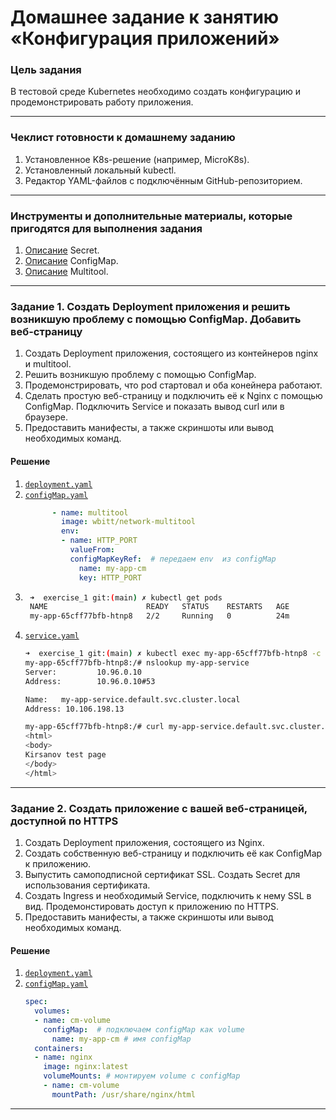 # Домашнее задание к занятию «Конфигурация приложений»

### Цель задания

В тестовой среде Kubernetes необходимо создать конфигурацию и продемонстрировать работу приложения.

------

### Чеклист готовности к домашнему заданию

1. Установленное K8s-решение (например, MicroK8s).
2. Установленный локальный kubectl.
3. Редактор YAML-файлов с подключённым GitHub-репозиторием.

------

### Инструменты и дополнительные материалы, которые пригодятся для выполнения задания

1. [Описание](https://kubernetes.io/docs/concepts/configuration/secret/) Secret.
2. [Описание](https://kubernetes.io/docs/concepts/configuration/configmap/) ConfigMap.
3. [Описание](https://github.com/wbitt/Network-MultiTool) Multitool.

------

### Задание 1. Создать Deployment приложения и решить возникшую проблему с помощью ConfigMap. Добавить веб-страницу

1. Создать Deployment приложения, состоящего из контейнеров nginx и multitool.
2. Решить возникшую проблему с помощью ConfigMap.
3. Продемонстрировать, что pod стартовал и оба конейнера работают.
4. Сделать простую веб-страницу и подключить её к Nginx с помощью ConfigMap. Подключить Service и показать вывод curl или в браузере.
5. Предоставить манифесты, а также скриншоты или вывод необходимых команд.


#### Решение

1. [`deployment.yaml`](./exercise_1/deployment.yaml)
2. [`configMap.yaml`](./exercise_1/configMap.yaml)
    ``` yaml
          - name: multitool
            image: wbitt/network-multitool
            env:
            - name: HTTP_PORT
              valueFrom:
              configMapKeyRef:  # передаем env  из configMap
                name: my-app-cm
                key: HTTP_PORT
    ```
3. ``` sh
    ➜  exercise_1 git:(main) ✗ kubectl get pods
    NAME                      READY   STATUS    RESTARTS   AGE
    my-app-65cff77bfb-htnp8   2/2     Running   0          24m
    ```
4. [`service.yaml`](./exercise_1/service.yaml)
    ``` sh
    ➜  exercise_1 git:(main) ✗ kubectl exec my-app-65cff77bfb-htnp8 -c multitool -ti -- bash     
    my-app-65cff77bfb-htnp8:/# nslookup my-app-service
    Server:         10.96.0.10
    Address:        10.96.0.10#53

    Name:   my-app-service.default.svc.cluster.local
    Address: 10.106.198.13

    my-app-65cff77bfb-htnp8:/# curl my-app-service.default.svc.cluster.local
    <html>
    <body>
    Kirsanov test page
    </body>
    </html>
    ```

------

### Задание 2. Создать приложение с вашей веб-страницей, доступной по HTTPS 

1. Создать Deployment приложения, состоящего из Nginx.
2. Создать собственную веб-страницу и подключить её как ConfigMap к приложению.
3. Выпустить самоподписной сертификат SSL. Создать Secret для использования сертификата.
4. Создать Ingress и необходимый Service, подключить к нему SSL в вид. Продемонстировать доступ к приложению по HTTPS. 
4. Предоставить манифесты, а также скриншоты или вывод необходимых команд.

#### Решение

1. [`deployment.yaml`](./exercise_2/deployment.yaml)
2. [`configMap.yaml`](./exercise_2/configMap.yaml)
    ``` yaml
    spec:
      volumes:
      - name: cm-volume   
        configMap:  # подключаем configMap как volume
          name: my-app-cm # имя configMap
      containers:
      - name: nginx
        image: nginx:latest
        volumeMounts: # монтируем volume с configMap
        - name: cm-volume
          mountPath: /usr/share/nginx/html
    ```
------

